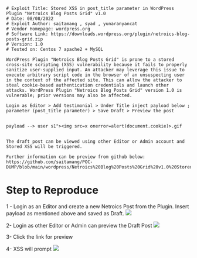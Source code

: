 ```
# Exploit Title: Stored XSS in post_title parameter in WordPress Plugin "Netroics Blog Posts Grid" v1.0
# Date: 08/08/2022
# Exploit Author: saitamang , syad , yunaranyancat
# Vendor Homepage: wordpress.org
# Software Link: https://downloads.wordpress.org/plugin/netroics-blog-posts-grid.zip
# Version: 1.0
# Tested on: Centos 7 apache2 + MySQL

WordPress Plugin "Netroics Blog Posts Grid" is prone to a stored cross-site scripting (XSS) vulnerability because it fails to properly sanitize user-supplied input. An attacker may leverage this issue to execute arbitrary script code in the browser of an unsuspecting user in the context of the affected site. This can allow the attacker to steal cookie-based authentication credentials and launch other attacks. WordPress Plugin "Netroics Blog Posts Grid" version 1.0 is vulnerable; prior versions may also be affected.

Login as Editor > Add testimonial > Under Title inject payload below ; parameter (post_title parameter) > Save Draft > Preview the post


payload --> user s1"><img src=x onerror=alert(document.cookie)>.gif


The draft post can be viewed using other Editor or Admin account and Stored XSS will be triggered.

Further information can be preview from github below:
https://github.com/saitamang/POC-DUMP/blob/main/wordpress/Netroics%20Blog%20Posts%20Grid%20v1.0%20Stored%20XSS.md

```
# Step to Reproduce
1 - Login as an Editor and create a new Netroics Post from the Plugin. Insert payload as mentioned above and saved as Draft.
<img src=https://github.com/saitamang/POC-DUMP/blob/main/wordpress/img/1-editor%20create%20post%20save%20as%20draft.png>

2- Login as other Editor or Admin can preview the Draft Post
<img src=https://github.com/saitamang/POC-DUMP/blob/main/wordpress/img/2-other%20users%20including%20admin%20can%20view%20draft.png>

3- Click the link for preview
<img scr=https://github.com/saitamang/POC-DUMP/blob/main/wordpress/img/3-click%20the%20link%20or%20preview.png>

4- XSS will prompt
<img src=https://github.com/saitamang/POC-DUMP/blob/main/wordpress/img/4-xss%20prompt%20when%20open%20link.png>
